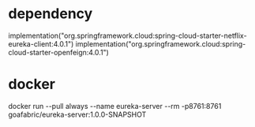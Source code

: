 # dependency
implementation("org.springframework.cloud:spring-cloud-starter-netflix-eureka-client:4.0.1")
implementation("org.springframework.cloud:spring-cloud-starter-openfeign:4.0.1")

# docker
docker run --pull always --name eureka-server --rm -p8761:8761 goafabric/eureka-server:1.0.0-SNAPSHOT